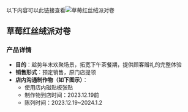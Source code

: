 以下内容可以此链接查看![草莓红丝绒派对卷 ](https://cdn.joywok.com/openfile/getfile?type=jw_n_maker&id=1gKfBqKoWxGzmxRQ)

## 草莓红丝绒派对卷  
### 产品详情

- **目的**：趁势年末欢聚场景，拓宽下午茶餐期，提供顾客赠礼的完整体验  
- **销售形式**：预定销售，原门店提领  
- **店内沟通制作物（如下图示）**：
  - 使用店内磁贴板张贴
  - 制作物到店时间：2023.12.19前
  - 陈列时间：2023.12.19~2024.1.2
